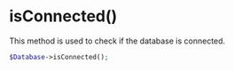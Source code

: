# isConnected()
This method is used to check if the database is connected.

```php
$Database->isConnected();
```

